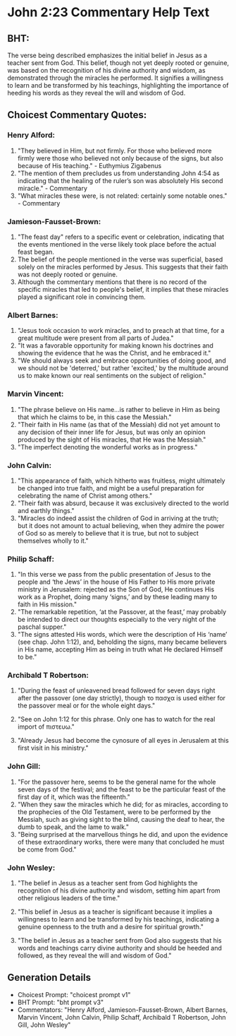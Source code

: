 # John 2:23 Commentary Help Text

## BHT:
The verse being described emphasizes the initial belief in Jesus as a teacher sent from God. This belief, though not yet deeply rooted or genuine, was based on the recognition of his divine authority and wisdom, as demonstrated through the miracles he performed. It signifies a willingness to learn and be transformed by his teachings, highlighting the importance of heeding his words as they reveal the will and wisdom of God.

## Choicest Commentary Quotes:
### Henry Alford:
1. "They believed in Him, but not firmly. For those who believed more firmly were those who believed not only because of the signs, but also because of His teaching." - Euthymius Zigabenus
2. "The mention of them precludes us from understanding John 4:54 as indicating that the healing of the ruler’s son was absolutely His second miracle." - Commentary
3. "What miracles these were, is not related: certainly some notable ones." - Commentary

### Jamieson-Fausset-Brown:
1. "The feast day" refers to a specific event or celebration, indicating that the events mentioned in the verse likely took place before the actual feast began.
2. The belief of the people mentioned in the verse was superficial, based solely on the miracles performed by Jesus. This suggests that their faith was not deeply rooted or genuine.
3. Although the commentary mentions that there is no record of the specific miracles that led to people's belief, it implies that these miracles played a significant role in convincing them.

### Albert Barnes:
1. "Jesus took occasion to work miracles, and to preach at that time, for a great multitude were present from all parts of Judea."
2. "It was a favorable opportunity for making known his doctrines and showing the evidence that he was the Christ, and he embraced it."
3. "We should always seek and embrace opportunities of doing good, and we should not be 'deterred,' but rather 'excited,' by the multitude around us to make known our real sentiments on the subject of religion."

### Marvin Vincent:
1. "The phrase believe on His name...is rather to believe in Him as being that which he claims to be, in this case the Messiah." 
2. "Their faith in His name (as that of the Messiah) did not yet amount to any decision of their inner life for Jesus, but was only an opinion produced by the sight of His miracles, that He was the Messiah."
3. "The imperfect denoting the wonderful works as in progress."

### John Calvin:
1. "This appearance of faith, which hitherto was fruitless, might ultimately be changed into true faith, and might be a useful preparation for celebrating the name of Christ among others."
2. "Their faith was absurd, because it was exclusively directed to the world and earthly things."
3. "Miracles do indeed assist the children of God in arriving at the truth; but it does not amount to actual believing, when they admire the power of God so as merely to believe that it is true, but not to subject themselves wholly to it."

### Philip Schaff:
1. "In this verse we pass from the public presentation of Jesus to the people and ‘the Jews’ in the house of His Father to His more private ministry in Jerusalem: rejected as the Son of God, He continues His work as a Prophet, doing many ‘signs,’ and by these leading many to faith in His mission."
2. "The remarkable repetition, ‘at the Passover, at the feast,’ may probably be intended to direct our thoughts especially to the very night of the paschal supper."
3. "The signs attested His words, which were the description of His ‘name’ (see chap. John 1:12), and, beholding the signs, many became believers in His name, accepting Him as being in truth what He declared Himself to be."

### Archibald T Robertson:
1. "During the feast of unleavened bread followed for seven days right after the passover (one day strictly), though το πασχα is used either for the passover meal or for the whole eight days." 

2. "See on John 1:12 for this phrase. Only one has to watch for the real import of πιστευω." 

3. "Already Jesus had become the cynosure of all eyes in Jerusalem at this first visit in his ministry."

### John Gill:
1. "For the passover here, seems to be the general name for the whole seven days of the festival; and the feast to be the particular feast of the first day of it, which was the fifteenth."
2. "When they saw the miracles which he did; for as miracles, according to the prophecies of the Old Testament, were to be performed by the Messiah, such as giving sight to the blind, causing the deaf to hear, the dumb to speak, and the lame to walk."
3. "Being surprised at the marvellous things he did, and upon the evidence of these extraordinary works, there were many that concluded he must be come from God."

### John Wesley:
1. "The belief in Jesus as a teacher sent from God highlights the recognition of his divine authority and wisdom, setting him apart from other religious leaders of the time."

2. "This belief in Jesus as a teacher is significant because it implies a willingness to learn and be transformed by his teachings, indicating a genuine openness to the truth and a desire for spiritual growth."

3. "The belief in Jesus as a teacher sent from God also suggests that his words and teachings carry divine authority and should be heeded and followed, as they reveal the will and wisdom of God."


## Generation Details
- Choicest Prompt: "choicest prompt v1"
- BHT Prompt: "bht prompt v3"
- Commentators: "Henry Alford, Jamieson-Fausset-Brown, Albert Barnes, Marvin Vincent, John Calvin, Philip Schaff, Archibald T Robertson, John Gill, John Wesley"
